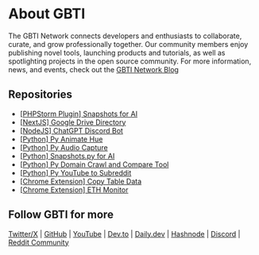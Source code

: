 # About GBTI

The GBTI Network connects developers and enthusiasts to collaborate, curate, and grow professionally together. Our community members enjoy publishing novel tools, launching products and tutorials, as well as spotlighting projects in the open source community. For more information, news, and events, check out the [GBTI Network Blog](https://gbti.network)

## Repositories

* [[PHPStorm Plugin] Snapshots for AI](https://github.com/gbti-labs/phpstorm-snapshots-for-ai/)
* [[NextJS] Google Drive Directory](https://github.com/gbti-labs/nextjs-google-drive-directory)
* [[NodeJS] ChatGPT Discord Bot](https://github.com/gbti-labs/nodejs-chatgpt-discord-bot)
* [[Python] Py Animate Hue](https://github.com/gbti-labs/py-animate-hue)
* [[Python] Py Audio Capture](https://github.com/gbti-labs/py-audio-capture)
* [[Python] Snapshots.py for AI](https://github.com/gbti-labs/snapshots-for-ai)
* [[Python] Py Domain Crawl and Compare Tool](https://github.com/gbti-labs/py-domain-crawler-and-comparison-tool)
* [[Python] Py YouTube to Subreddit](https://github.com/gbti-labs/py-youtube-to-subreddit)
* [[Chrome Extension] Copy Table Data](https://github.com/gbti-labs/chrome-extension-copy-table-data)
* [[Chrome Extension] ETH Monitor](https://github.com/gbti-labs/chrome-extension-eth-monitor)

## Follow GBTI for more

[Twitter/X](https://twitter.com/gbti_network) | [GitHub](https://github.com/gbti-labs) | [YouTube](https://www.youtube.com/channel/UCh4FjB6r4oWQW-QFiwqv-UA) | [Dev.to](https://dev.to/gbti) | [Daily.dev](https://dly.to/zfCriM6JfRF) | [Hashnode](https://gbti.hashnode.dev/) | [Discord](https://gbti.network) | [Reddit Community](https://www.reddit.com/r/GBTI_network)
